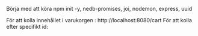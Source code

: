 Börja med att köra npm init -y, nedb-promises, joi, nodemon, express, uuid

För att kolla innehållet i varukorgen : http://localhost:8080/cart
För att kolla efter specifikt id: 